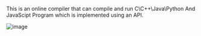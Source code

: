 This is an online compiler that can compile and run C\C++\Java\Python And JavaScipt Program which is implemented using an API.

![image](https://user-images.githubusercontent.com/86796513/179421663-96d84d9d-14b5-452e-b7d2-7838e206400e.png)
